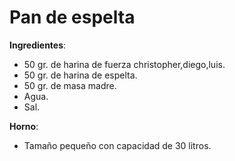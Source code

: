 # Pan de espelta

**Ingredientes**:
* 50 gr. de harina de fuerza christopher,diego,luis.
* 50 gr. de harina de espelta.
* 50 gr. de masa madre.
* Agua.
* Sal.

**Horno**:
* Tamaño pequeño con capacidad de 30 litros.

